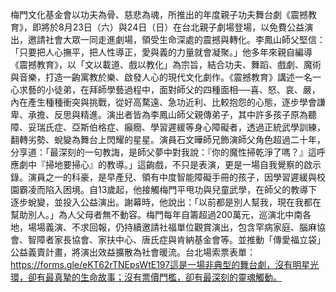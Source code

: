 梅門文化基金會以功夫為骨、慈悲為魂，所推出的年度親子功夫舞台劇《震撼教育》，即將於8月23日（六）與24日（日）在台北親子劇場登場，以免費公益演出，邀請社會大眾一同走進劇場，領受生命深處的震撼與轉化。李鳳山師父堅信：「只要把人心撫平，把人性導正，愛與義的力量就會凝聚。」他多年來親自編導《震撼教育》，以「文以載道、戲以教化」為宗旨，結合功夫、舞蹈、戲劇、魔術與音樂，打造一齣寓教於樂、啟發人心的現代文化劇作。《震撼教育》講述一名一心求藝的小徒弟，在拜師學藝過程中，面對師父的四種面相──喜、怒、哀、嚴，內在產生種種衝突與挑戰，從好高騖遠、急功近利、比較抱怨的心態，逐步學會謙卑、承擔、反思與精進。演出者皆為李鳳山師父親傳弟子，其中許多孩子原為聽障、妥瑞氏症、亞斯伯格症、癲癇、學習遲緩等身心障礙者，透過正統武學訓練，翻轉劣勢、蛻變為舞台上閃耀的星星。演員石文曄師兄飾演師父角色超過二十年，分享道：「最深刻的一句教誨，是師父夢中對我說：『你的魔性掃乾淨了嗎？』這呼應劇中『掃地要掃心』的教導。」這齣戲，不只是表演，更是一場自我覺察的啟示錄。演員之一的科豪，是早產兒、領有中度智能障礙手冊的孩子，因學習遲緩與校園霸凌而陷入困境。自13歲起，他接觸梅門平甩功與兒童武學，在師父的教導下逐步蛻變，並投入公益演出。謝幕時，他說出：「以前都是別人幫我，現在我都在幫助別人。」為人父母者無不動容。梅門每年自籌超過200萬元，巡演北中南各地，場場義演、不求回報，仍持續邀請社福單位觀賞演出，包含罕病家庭、腦麻協會、智障者家長協會、家扶中心、唐氏症與肯納基金會等。並推動「傳愛福立袋」公益義賣計畫，將演出效益擴散為社會暖流。台北場索票表單：https://forms.gle/eKT62rTNEpsWtE197這是一場非典型的舞台劇，沒有明星光環，卻有最真摯的生命故事；沒有票價門檻，卻有最深刻的靈魂觸動。